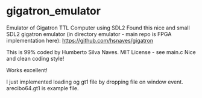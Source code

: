 # gigatron_emulator
Emulator of Gigatron TTL Computer using SDL2
Found this nice and small SDL2 gigatron emulator (in directory emulator - main repo is FPGA implementation here):
https://github.com/hsnaves/gigatron

This is 99% coded by Humberto Silva Naves. MIT License - see main.c 
Nice and clean coding style!

Works excellent!

I just implemented loading og gt1 file by dropping file on window event.
arecibo64.gt1 is example file.

